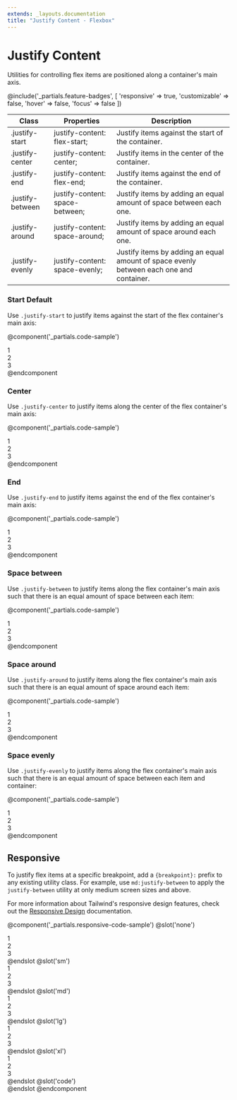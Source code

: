 ```yaml
---
extends: _layouts.documentation
title: "Justify Content - Flexbox"
---
```


# Justify Content

<div class="text-xl text-slate-light mb-4">
    Utilities for controlling flex items are positioned along a container's main axis.
</div>

@include('_partials.feature-badges', [
    'responsive' => true,
    'customizable' => false,
    'hover' => false,
    'focus' => false
])

<div class="border-t border-grey-lighter">
    <table class="w-full text-left" style="border-collapse: collapse;">
        <colgroup>
            <col class="w-1/5">
            <col class="w-1/3">
            <col>
        </colgroup>
        <thead>
          <tr>
              <th class="text-sm font-semibold text-grey-darker p-2 bg-grey-lightest">Class</th>
              <th class="text-sm font-semibold text-grey-darker p-2 bg-grey-lightest">Properties</th>
              <th class="text-sm font-semibold text-grey-darker p-2 bg-grey-lightest">Description</th>
          </tr>
        </thead>
        <tbody class="align-baseline">
            <tr>
                <td class="p-2 border-t border-smoke font-mono text-xs text-purple-dark">.justify-start</td>
                <td class="p-2 border-t border-smoke font-mono text-xs text-blue-dark">justify-content: flex-start;</td>
                <td class="p-2 border-t border-smoke text-sm text-grey-darker">Justify items against the start of the container.</td>
            </tr>
            <tr>
                <td class="p-2 border-t border-smoke-light font-mono text-xs text-purple-dark">.justify-center</td>
                <td class="p-2 border-t border-smoke-light font-mono text-xs text-blue-dark">justify-content: center;</td>
                <td class="p-2 border-t border-smoke-light text-sm text-grey-darker">Justify items in the center of the container.</td>
            </tr>
            <tr>
                <td class="p-2 border-t border-smoke-light font-mono text-xs text-purple-dark">.justify-end</td>
                <td class="p-2 border-t border-smoke-light font-mono text-xs text-blue-dark">justify-content: flex-end;</td>
                <td class="p-2 border-t border-smoke-light text-sm text-grey-darker">Justify items against the end of the container.</td>
            </tr>
            <tr>
                <td class="p-2 border-t border-smoke-light font-mono text-xs text-purple-dark">.justify-between</td>
                <td class="p-2 border-t border-smoke-light font-mono text-xs text-blue-dark">justify-content: space-between;</td>
                <td class="p-2 border-t border-smoke-light text-sm text-grey-darker">Justify items by adding an equal amount of space between each one.</td>
            </tr>
            <tr>
                <td class="p-2 border-t border-smoke-light font-mono text-xs text-purple-dark">.justify-around</td>
                <td class="p-2 border-t border-smoke-light font-mono text-xs text-blue-dark">justify-content: space-around;</td>
                <td class="p-2 border-t border-smoke-light text-sm text-grey-darker">Justify items by adding an equal amount of space around each one.</td>
            </tr>
            <tr>
                <td class="p-2 border-t border-smoke-light font-mono text-xs text-purple-dark">.justify-evenly</td>
                <td class="p-2 border-t border-smoke-light font-mono text-xs text-blue-dark">justify-content: space-evenly;</td>
                <td class="p-2 border-t border-smoke-light text-sm text-grey-darker">Justify items by adding an equal amount of space evenly between each one and container.</td>
            </tr>
        </tbody>
    </table>
</div>

### Start <span class="ml-2 font-semibold text-slate-light text-sm uppercase tracking-wide">Default</span>

Use `.justify-start` to justify items against the start of the flex container's main axis:

@component('_partials.code-sample')
<div class="flex justify-start bg-smoke-light">
    <div class="text-slate text-center bg-smoke px-4 py-2 m-2">1</div>
    <div class="text-slate text-center bg-smoke px-4 py-2 m-2">2</div>
    <div class="text-slate text-center bg-smoke px-4 py-2 m-2">3</div>
</div>
@endcomponent

### Center

Use `.justify-center` to justify items along the center of the flex container's main axis:

@component('_partials.code-sample')
<div class="flex justify-center bg-smoke-light">
    <div class="text-slate text-center bg-smoke px-4 py-2 m-2">1</div>
    <div class="text-slate text-center bg-smoke px-4 py-2 m-2">2</div>
    <div class="text-slate text-center bg-smoke px-4 py-2 m-2">3</div>
</div>
@endcomponent

### End

Use `.justify-end` to justify items against the end of the flex container's main axis:

@component('_partials.code-sample')
<div class="flex justify-end bg-smoke-light">
    <div class="text-slate text-center bg-smoke px-4 py-2 m-2">1</div>
    <div class="text-slate text-center bg-smoke px-4 py-2 m-2">2</div>
    <div class="text-slate text-center bg-smoke px-4 py-2 m-2">3</div>
</div>
@endcomponent


### Space between

Use `.justify-between` to justify items along the flex container's main axis such that there is an equal amount of space between each item:

@component('_partials.code-sample')
<div class="flex justify-between bg-smoke-light">
    <div class="text-slate text-center bg-smoke px-4 py-2 m-2">1</div>
    <div class="text-slate text-center bg-smoke px-4 py-2 m-2">2</div>
    <div class="text-slate text-center bg-smoke px-4 py-2 m-2">3</div>
</div>
@endcomponent

### Space around

Use `.justify-around` to justify items along the flex container's main axis such that there is an equal amount of space around each item:

@component('_partials.code-sample')
<div class="flex justify-around bg-smoke-light">
    <div class="text-slate text-center bg-smoke px-4 py-2 m-2">1</div>
    <div class="text-slate text-center bg-smoke px-4 py-2 m-2">2</div>
    <div class="text-slate text-center bg-smoke px-4 py-2 m-2">3</div>
</div>
@endcomponent

### Space evenly

Use `.justify-evenly` to justify items along the flex container's main axis such that there is an equal amount of space between each item and container:

@component('_partials.code-sample')
<div class="flex justify-evenly bg-smoke-light">
    <div class="text-slate text-center bg-smoke px-4 py-2 m-2">1</div>
    <div class="text-slate text-center bg-smoke px-4 py-2 m-2">2</div>
    <div class="text-slate text-center bg-smoke px-4 py-2 m-2">3</div>
</div>
@endcomponent

## Responsive

To justify flex items at a specific breakpoint, add a `{breakpoint}:` prefix to any existing utility class. For example, use `md:justify-between` to apply the `justify-between` utility at only medium screen sizes and above.

For more information about Tailwind's responsive design features, check out the [Responsive Design](/docs/responsive-design) documentation.

@component('_partials.responsive-code-sample')
@slot('none')
<div class="flex justify-start bg-smoke-light">
    <div class="text-slate text-center bg-smoke px-4 py-2 m-2">1</div>
    <div class="text-slate text-center bg-smoke px-4 py-2 m-2">2</div>
    <div class="text-slate text-center bg-smoke px-4 py-2 m-2">3</div>
</div>
@endslot
@slot('sm')
<div class="flex justify-center bg-smoke-light">
    <div class="text-slate text-center bg-smoke px-4 py-2 m-2">1</div>
    <div class="text-slate text-center bg-smoke px-4 py-2 m-2">2</div>
    <div class="text-slate text-center bg-smoke px-4 py-2 m-2">3</div>
</div>
@endslot
@slot('md')
<div class="flex justify-end bg-smoke-light">
    <div class="text-slate text-center bg-smoke px-4 py-2 m-2">1</div>
    <div class="text-slate text-center bg-smoke px-4 py-2 m-2">2</div>
    <div class="text-slate text-center bg-smoke px-4 py-2 m-2">3</div>
</div>
@endslot
@slot('lg')
<div class="flex justify-between bg-smoke-light">
    <div class="text-slate text-center bg-smoke px-4 py-2 m-2">1</div>
    <div class="text-slate text-center bg-smoke px-4 py-2 m-2">2</div>
    <div class="text-slate text-center bg-smoke px-4 py-2 m-2">3</div>
</div>
@endslot
@slot('xl')
<div class="flex justify-around bg-smoke-light">
    <div class="text-slate text-center bg-smoke px-4 py-2 m-2">1</div>
    <div class="text-slate text-center bg-smoke px-4 py-2 m-2">2</div>
    <div class="text-slate text-center bg-smoke px-4 py-2 m-2">3</div>
</div>
@endslot
@slot('code')
<div class="none:justify-start sm:justify-center md:justify-end lg:justify-between xl:justify-around ...">
    <!-- ... -->
</div>
@endslot
@endcomponent
